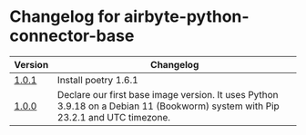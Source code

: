 # Changelog for airbyte-python-connector-base

|                                                        Version                                                        |                                                           Changelog                                                          |
|-----------------------------------------------------------------------------------------------------------------------|------------------------------------------------------------------------------------------------------------------------------|
|[1.0.1](https://github.com/airbytehq/airbyte/blob/master/airbyte-ci/connectors/base_images/base_images/python_bases.py)|                                                     Install poetry 1.6.1                                                     |
|[1.0.0](https://github.com/airbytehq/airbyte/blob/master/airbyte-ci/connectors/base_images/base_images/python_bases.py)|Declare our first base image version. It uses Python 3.9.18 on a Debian 11 (Bookworm) system with Pip 23.2.1 and UTC timezone.|